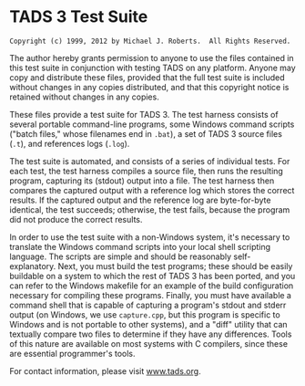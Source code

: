 # TADS 3 Test Suite

    Copyright (c) 1999, 2012 by Michael J. Roberts.  All Rights Reserved.

The author hereby grants permission to anyone to use the files contained in this test suite in conjunction with testing TADS on any platform.
Anyone may copy and distribute these files, provided that the full test suite is included without changes in any copies distributed, and that this copyright notice is retained without changes in any copies.

These files provide a test suite for TADS 3.
The test harness consists of several portable command-line programs, some Windows command scripts ("batch files," whose filenames end in `.bat`), a set of TADS 3 source files (`.t`), and references logs (`.log`).

The test suite is automated, and consists of a series of individual tests.
For each test, the test harness compiles a source file, then runs the resulting program, capturing its (stdout) output into a file.
The test harness then compares the captured output with a reference log which stores the correct results.
If the captured output and the reference log are byte-for-byte identical, the test succeeds; otherwise, the test fails, because the program did not produce the correct results.

In order to use the test suite with a non-Windows system, it's necessary to translate the Windows command scripts into your local shell scripting language.
The scripts are simple and should be reasonably self-explanatory.
Next, you must build the test programs; these should be easily buildable on a system to which the rest of TADS 3 has been ported, and you can refer to the Windows makefile for an example of the build configuration necessary for compiling these programs.
Finally, you must have available a command shell that is capable of capturing a program's stdout and stderr output (on Windows, we use `capture.cpp`, but this program is specific to Windows and is not portable to other systems), and a "diff" utility that can textually compare two files to determine if they have any differences.
Tools of this nature are available on most systems with C compilers, since these are essential programmer's tools.

For contact information, please visit www.tads.org.

<!-- EOF -->
